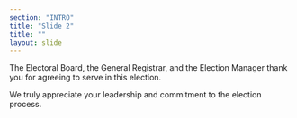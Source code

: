 ```yaml
---
section: "INTRO"
title: "Slide 2"
title: ""
layout: slide
---
```


The Electoral Board, the General Registrar, and the Election Manager thank you for agreeing to serve in this election.

We truly appreciate your leadership and commitment to the election process.




